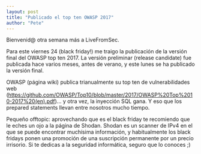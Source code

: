 ```yaml
---
layout: post
title: "Publicado el top ten OWASP 2017"
author: "Pete"
---
```


Bienvenid@ otra semana más a LiveFromSec. 

Para este viernes 24 (black friday!) me traigo la publicación de la versión final del OWASP top ten 2017. La versión preliminar (release candidate) fue publicada hace varios meses, antes de verano, y este lunes se ha publicado la versión final.

OWASP (página wiki) publica trianualmente su top ten de vulnerabilidades web (https://github.com/OWASP/Top10/blob/master/2017/OWASP%20Top%2010-2017%20(en).pdf)... y otra vez, la inyección SQL gana. Y eso que los prepared statements llevan entre nosotros mucho tiempo.

Pequeño offtopic: aprovechando que es el black friday te recomiendo que le eches un ojo a la página de Shodan. Shodan es un scanner de IPv4 en el que se puede encontrar muchísima información, y habitualmente los black fridays ponen una promoción de una suscripción permanente por un precio irrisorio. Si te dedicas a la seguridad informática, seguro que lo conoces ;)
